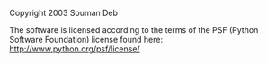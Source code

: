 Copyright 2003 Souman Deb

The software is licensed according to the terms of the PSF (Python Software Foundation) license found here: http://www.python.org/psf/license/